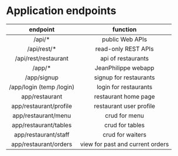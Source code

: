 # Application endpoints

|         endpoint         |             function             |
|:------------------------:|:--------------------------------:|
|          /api/*          |         public Web APIs          |
|       /api/rest/*        |       read-only REST APIs        |
|   /api/rest/restaurant   |        api of restaurants        |
|          /app/*          |       JeanPhilippe webapp        |
|       /app/signup        |      signup for restaurants      |
| /app/login (temp /login) |      login for restaurants       |
|      app/restaurant      |       restaurant home page       |
|  app/restaurant/profile  |     restaurant user profile      |
|   app/restaurant/menu    |          crud for menu           |
|  app/restaurant/tables   |         crud for tables          |
|   app/restaurant/staff   |         crud for waiters         |
|  app/restaurant/orders   | view for past and current orders |